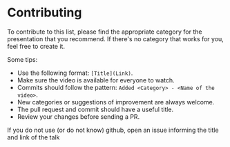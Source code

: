 # Contributing

To contribute to this list, please find the appropriate category for the presentation that you recommend. If there's no category that works for you, feel free to create it.

Some tips:

* Use the following format: `[Title](Link)`.
* Make sure the video is available for everyone to watch.
* Commits should follow the pattern: `Added <Category> - <Name of the video>`.
* New categories or suggestions of improvement are always welcome.
* The pull request and commit should have a useful title.
* Review your changes before sending a PR. 


If you do not use (or do not know) github, open an issue informing the title and link of the talk